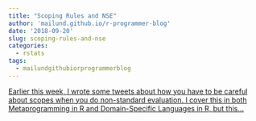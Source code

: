 ```yaml
---
title: "Scoping Rules and NSE"
author: 'mailund.github.io/r-programmer-blog'
date: '2018-09-20'
slug: scoping-rules-and-nse
categories:
  - rstats
tags:
  - mailundgithubiorprogrammerblog
---
```


[Earlier this week, I wrote some tweets about how you have to be careful about scopes when you do non-standard evaluation. I cover this in both Metaprogramming in R and Domain-Specific Languages in R, but this...<click to read more>](https://mailund.github.io/r-programmer-blog/2018/09/20/scoping-rules-and-nse/)

